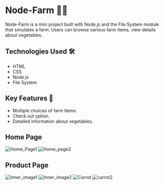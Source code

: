 # Node-Farm 🚜🌽

Node-Farm is a mini project built with Node.js and the File System module that simulates a farm. Users can browse various farm items, view details about vegetables.

## Technologies Used 🛠️

- HTML
- CSS
- Node.js
- File System

## Key Features 🌟

- Multiple choices of farm items.
- Check out option.
- Detailed information about vegetables.

## Home Page

![Home_Page1](https://github.com/karuna-sagar/Node-Farm/assets/128089073/5664ad7e-c428-4a0c-b9ec-8b3dad913748)
![Home_page2](https://github.com/karuna-sagar/Node-Farm/assets/128089073/eb449bd6-d2d7-4605-ad4e-7401bab2c16d)

## Product Page

![Inner_image1](https://github.com/karuna-sagar/Node-Farm/assets/128089073/d321ad97-3678-45d7-9859-c818062d0e51)
![Inner_image2](https://github.com/karuna-sagar/Node-Farm/assets/128089073/1c4b1373-b5ee-4856-89c4-8aa2fd8f9d97)
![Carrot](https://github.com/karuna-sagar/Node-Farm/assets/128089073/76bbad82-98fd-467f-8d0b-0e9cc5e62305)
![carrot2](https://github.com/karuna-sagar/Node-Farm/assets/128089073/68ea4950-f95b-47b1-8cc4-5978381b9116)
